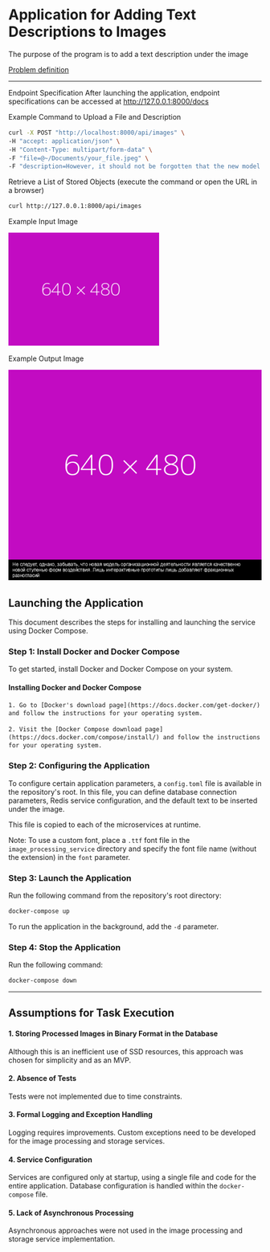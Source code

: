 # Application for Adding Text Descriptions to Images


The purpose of the program is to add a text description under the image

[Problem definition](Problem_definitions.pdf)

---


Endpoint Specification
After launching the application, endpoint specifications can be accessed at http://127.0.0.1:8000/docs

Example Command to Upload a File and Description

```sh
curl -X POST "http://localhost:8000/api/images" \
-H "accept: application/json" \
-H "Content-Type: multipart/form-data" \
-F "file=@~/Documents/your_file.jpeg" \
-F "description=However, it should not be forgotten that the new model of organizational activity represents a qualitatively new stage of impact forms. Only interactive prototypes add fractional disagreements."
```

Retrieve a List of Stored Objects (execute the command or open the URL in a browser)

```sh
curl http://127.0.0.1:8000/api/images
```

Example Input Image

<img src="input_example.png" alt="Example Input Image" width="300" />

Example Output Image


<img src="output_example.jpeg" alt="Example Output Image" width="600" />

## Launching the Application

This document describes the steps for installing and launching the service using Docker Compose.

### Step 1: Install Docker and Docker Compose

To get started, install Docker and Docker Compose on your system.

#### Installing Docker and Docker Compose

```
1. Go to [Docker's download page](https://docs.docker.com/get-docker/) and follow the instructions for your operating system.

2. Visit the [Docker Compose download page](https://docs.docker.com/compose/install/) and follow the instructions for your operating system.
```

### Step 2: Configuring the Application

To configure certain application parameters, a `config.toml` file is available in the repository's root. 
In this file, you can define database connection parameters, Redis service configuration, and the default text to be inserted under the image. 

This file is copied to each of the microservices at runtime.

Note: To use a custom font, place a `.ttf` font file in the `image_processing_service` directory and specify the font file name (without the extension) in the `font` parameter.

### Step 3: Launch the Application

Run the following command from the repository's root directory:

```sh
docker-compose up
```

To run the application in the background, add the `-d` parameter.

### Step 4: Stop the Application

Run the following command:

```sh
docker-compose down
```

---

## Assumptions for Task Execution

#### 1. Storing Processed Images in Binary Format in the Database

Although this is an inefficient use of SSD resources, this approach was chosen for simplicity and as an MVP.

#### 2. Absence of Tests
Tests were not implemented due to time constraints.

#### 3. Formal Logging and Exception Handling

Logging requires improvements. Custom exceptions need to be developed for the image processing and storage services.

#### 4. Service Configuration

Services are configured only at startup, using a single file and code for the entire application. Database configuration is handled within the `docker-compose` file.

#### 5. Lack of Asynchronous Processing
Asynchronous approaches were not used in the image processing and storage service implementation.
